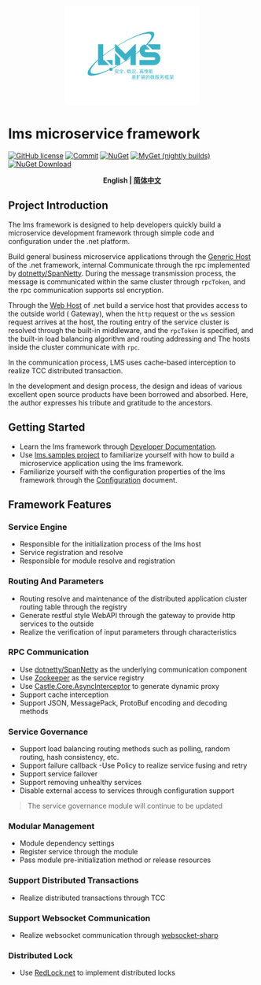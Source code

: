 <p align="center">
  <img height="200" src="./docs/.vuepress/public/assets/logo/logo.word.svg">
</p>

# lms microservice framework
[![GitHub license](https://img.shields.io/badge/license-MIT-blue.svg)](./LICENSE)
[![Commit](https://img.shields.io/github/last-commit/liuhll/lms)](https://img.shields.io/github/last-commit/liuhll/lms)
[![NuGet](https://img.shields.io/nuget/v/Silky.Lms.Core.svg?style=flat-square)](https://www.nuget.org/packages/Silky.Lms.Core)
[![MyGet (nightly builds)](https://img.shields.io/myget/lms-framework/vpre/Silky.Lms.Core.svg?style=flat-square)](https://www.myget.org/feed/Packages/lms-framework)
[![NuGet Download](https://img.shields.io/nuget/dt/Silky.Lms.Core.svg?style=flat-square)](https://www.nuget.org/packages/Silky.Lms.Core)


<div align="center">

**English | [简体中文](./README.zh-CN.md)**

</div>

## Project Introduction

The lms framework is designed to help developers quickly build a microservice development framework through simple code and configuration under the .net platform.

Build general business microservice applications through the [Generic Host](https://docs.microsoft.com/en-us/aspnet/core/fundamentals/host/generic-host?view=aspnetcore-5.0) of the .net framework, internal Communicate through the rpc implemented by [dotnetty/SpanNetty](https://github.com/cuteant/SpanNetty). During the message transmission process, the message is communicated within the same cluster through `rpcToken`, and the rpc communication supports ssl encryption.

Through the [Web Host](https://docs.microsoft.com/en-us/aspnet/core/fundamentals/host/web-host?view=aspnetcore-5.0) of .net  build a service host that provides access to the outside world ( Gateway), when the `http` request or the `ws` session request arrives at the host, the routing entry of the service cluster is resolved through the built-in middleware, and the `rpcToken` is specified, and the built-in load balancing algorithm and routing addressing and The hosts inside the cluster communicate with `rpc`.

In the communication process, LMS uses cache-based interception to realize TCC distributed transaction.


In the development and design process, the design and ideas of various excellent open source products have been borrowed and absorbed. Here, the author expresses his tribute and gratitude to the ancestors.

## Getting Started

- Learn the lms framework through [Developer Documentation](http://docs.lms-fk.com/lms/).
- Use [lms.samples project](http://docs.lms-fk.com/lms/dev-docs/quick-start.html) to familiarize yourself with how to build a microservice application using the lms framework.
- Familiarize yourself with the configuration properties of the lms framework through the [Configuration](http://docs.lms-fk.com/config/) document.

## Framework Features

### Service Engine
- Responsible for the initialization process of the lms host
- Service registration and resolve
- Responsible for module resolve and registration

### Routing And Parameters
- Routing resolve and maintenance of the distributed application cluster routing table through the registry
- Generate restful style WebAPI through the gateway to provide http services to the outside
- Realize the verification of input parameters through characteristics

### RPC Communication
- Use [dotnetty/SpanNetty](https://github.com/cuteant/SpanNetty) as the underlying communication component
- Use [Zookeeper](https://zookeeper.apache.org) as the service registry
- Use [Castle.Core.AsyncInterceptor](https://www.nuget.org/packages/Castle.Core.AsyncInterceptor/) to generate dynamic proxy
- Support cache interception
- Support JSON, MessagePack, ProtoBuf encoding and decoding methods

### Service Governance
- Support load balancing routing methods such as polling, random routing, hash consistency, etc.
- Support failure callback
-Use Policy to realize service fusing and retry
- Support service failover
- Support removing unhealthy services
- Disable external access to services through configuration support

> The service governance module will continue to be updated

### Modular Management
- Module dependency settings
- Register service through the module
- Pass module pre-initialization method or release resources

### Support Distributed Transactions
- Realize distributed transactions through TCC

### Support Websocket Communication
- Realize websocket communication through [websocket-sharp](https://github.com/sta/websocket-sharp)

### Distributed Lock
- Use [RedLock.net](https://github.com/samcook/RedLock.net) to implement distributed locks

